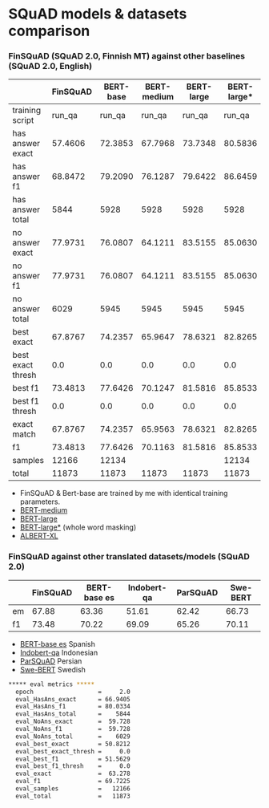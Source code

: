 # SQuAD models & datasets comparison

### FinSQuAD (SQuAD 2.0, Finnish MT) against other baselines (SQuAD 2.0, English)

|                         | FinSQuAD  | BERT-base   | BERT-medium | BERT-large  | BERT-large* | ALBERT-XL   |
|------------------------ |---------- |-----------  |-----------  |-----------  |------------ |----------   |
| training script         |  run_qa   |   run_qa    |   run_qa    |   run_qa    |   run_qa    |   run_qa    |
| has answer exact        |  57.4606  |   72.3853   |   67.7968   |   73.7348   |   80.5836   |   80.6848   |
| has answer f1           |  68.8472  |   79.2090   |   76.1287   |   79.6422   |   86.6459   |   86.7824   |
| has answer total        |     5844  |      5928   |   5928      |   5928      |   5928      |   5928      |
| no answer exact         |  77.9731  |   76.0807   |   64.1211   |   83.5155   |   85.0630   |   88.1412   |
| no answer f1            |  77.9731  |   76.0807   |   64.1211   |   83.5155   |   85.0630   |   88.1412   |
| no answer total         |     6029  |      5945   |   5945      |   5945      |   5945      |   5945      |
| best exact              |  67.8767  |   74.2357   |   65.9647   |   78.6321   |   82.8265   |   84.4184   |
| best exact thresh       |      0.0  |       0.0   |   0.0       |   0.0       |   0.0       |   0.0       |
| best f1                 |  73.4813  |   77.6426   |   70.1247   |   81.5816   |   85.8533   |   87.4628   |
| best f1 thresh          |      0.0  |       0.0   |   0.0       |   0.0       |   0.0       |   0.0       |
| exact match             |  67.8767  |   74.2357   |   65.9563   |   78.6321   |   82.8265   |   84.4184   |
| f1                      |  73.4813  |   77.6426   |   70.1163   |   81.5816   |   85.8533   |   87.4628   |
| samples                 |    12166  |     12134   |             |             |   12134     |             |
| total                   |    11873  |     11873   |   11873     |   11873     |   11873     |   11873     |

- FinSQuAD & Bert-base are trained by me with identical training parameters.
- [BERT-medium](https://huggingface.co/mrm8488/bert-medium-finetuned-squadv2)
- [BERT-large](https://huggingface.co/madlag/bert-large-uncased-squadv2)
- [BERT-large*](https://huggingface.co/madlag/bert-large-uncased-whole-word-masking-finetuned-squadv2) (whole word masking)
- [ALBERT-XL](https://huggingface.co/ktrapeznikov/albert-xlarge-v2-squad-v2)

### FinSQuAD against other translated datasets/models (SQuAD 2.0)

|     | FinSQuAD     | BERT-base es | Indobert-qa | ParSQuAD    | Swe-BERT    |
|---  |----------    |------------  |------------ |------------ |------------ |
| em  |   67.88      |   63.36      |   51.61     |   62.42     |   66.73     |
| f1  |   73.48      |   70.22      |   69.09     |   65.26     |   70.11     |

- [BERT-base es](https://huggingface.co/MMG/bert-base-spanish-wwm-cased-finetuned-sqac-finetuned-squad2-es) Spanish
- [Indobert-qa](https://huggingface.co/Rifky/Indobert-QA) Indonesian
- [ParSQuAD](https://ieeexplore.ieee.org/document/9443126) Persian
- [Swe-BERT](https://towardsdatascience.com/swedish-question-answering-with-bert-c856ccdcc337) Swedish

```bash
***** eval metrics *****
  epoch                  =     2.0
  eval_HasAns_exact      = 66.9405
  eval_HasAns_f1         = 80.0334
  eval_HasAns_total      =    5844
  eval_NoAns_exact       =  59.728
  eval_NoAns_f1          =  59.728
  eval_NoAns_total       =    6029
  eval_best_exact        = 50.8212
  eval_best_exact_thresh =     0.0
  eval_best_f1           = 51.5629
  eval_best_f1_thresh    =     0.0
  eval_exact             =  63.278
  eval_f1                = 69.7225
  eval_samples           =   12166
  eval_total             =   11873
```


